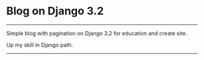 # Blog on Django 3.2
-------------------------------------------------------------------------

Simple blog with pagination on Django 3.2 for education and create site.

Up my skill in Django path.

-------------------------------------------------------------------------
